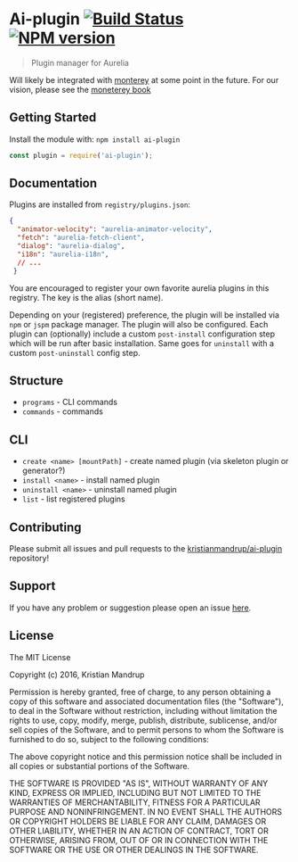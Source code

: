 # Ai-plugin [![Build Status](https://secure.travis-ci.org/kristianmandrup/ai-plugin.png?branch=master)](http://travis-ci.org/kristianmandrup/ai-plugin) [![NPM version](https://badge-me.herokuapp.com/api/npm/ai-plugin.png)](http://badges.enytc.com/for/npm/ai-plugin)

> Plugin manager for Aurelia

Will likely be integrated with [monterey](https://github.com/monterey-framework/monterey) at some point in the future.
For our vision, please see the [moneterey book](https://aurelia-ui-toolkits.gitbooks.io/monterey-overview/content/)

## Getting Started
Install the module with: `npm install ai-plugin`

```javascript
const plugin = require('ai-plugin');
```

## Documentation

Plugins are installed from `registry/plugins.json`:

```json
{
  "animator-velocity": "aurelia-animator-velocity",
  "fetch": "aurelia-fetch-client",
  "dialog": "aurelia-dialog",
  "i18n": "aurelia-i18n",
  // ...
 }
```

You are encouraged to register your own favorite aurelia plugins in this registry. The key is the alias (short name).

Depending on your (registered) preference, the plugin will be installed via `npm` or `jspm` package manager. The plugin will also be configured.
Each plugin can (optionally) include a custom `post-install` configuration step which will be run after basic installation. Same goes for `uninstall` with a custom `post-uninstall` config step.

## Structure

- `programs` - CLI commands
- `commands` - commands

## CLI

- `create <name> [mountPath]` - create named plugin (via skeleton plugin or generator?)
- `install <name>` - install named plugin
- `uninstall <name>` - uninstall named plugin
- `list` - list registered plugins

## Contributing

Please submit all issues and pull requests to the [kristianmandrup/ai-plugin](https://github.com/kristianmandrup/ai-plugin) repository!

## Support
If you have any problem or suggestion please open an issue [here](https://github.com/kristianmandrup/ai-plugin/issues).

## License 

The MIT License

Copyright (c) 2016, Kristian Mandrup

Permission is hereby granted, free of charge, to any person
obtaining a copy of this software and associated documentation
files (the "Software"), to deal in the Software without
restriction, including without limitation the rights to use,
copy, modify, merge, publish, distribute, sublicense, and/or sell
copies of the Software, and to permit persons to whom the
Software is furnished to do so, subject to the following
conditions:

The above copyright notice and this permission notice shall be
included in all copies or substantial portions of the Software.

THE SOFTWARE IS PROVIDED "AS IS", WITHOUT WARRANTY OF ANY KIND,
EXPRESS OR IMPLIED, INCLUDING BUT NOT LIMITED TO THE WARRANTIES
OF MERCHANTABILITY, FITNESS FOR A PARTICULAR PURPOSE AND
NONINFRINGEMENT. IN NO EVENT SHALL THE AUTHORS OR COPYRIGHT
HOLDERS BE LIABLE FOR ANY CLAIM, DAMAGES OR OTHER LIABILITY,
WHETHER IN AN ACTION OF CONTRACT, TORT OR OTHERWISE, ARISING
FROM, OUT OF OR IN CONNECTION WITH THE SOFTWARE OR THE USE OR
OTHER DEALINGS IN THE SOFTWARE.

